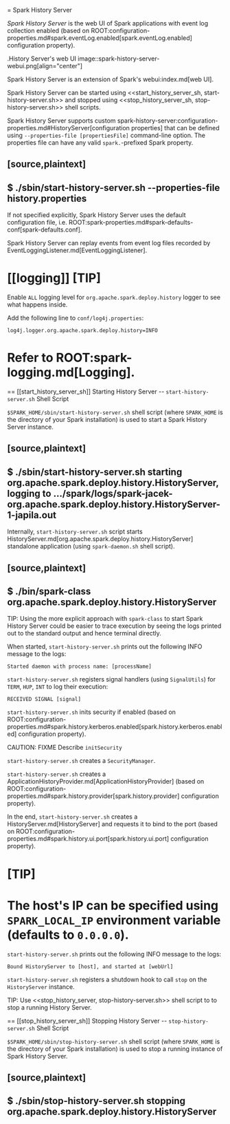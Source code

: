 = Spark History Server

*Spark History Server* is the web UI of Spark applications with event log collection enabled (based on ROOT:configuration-properties.md#spark.eventLog.enabled[spark.eventLog.enabled] configuration property).

.History Server's web UI
image::spark-history-server-webui.png[align="center"]

Spark History Server is an extension of Spark's webui:index.md[web UI].

Spark History Server can be started using <<start_history_server_sh, start-history-server.sh>> and stopped using <<stop_history_server_sh, stop-history-server.sh>> shell scripts.

Spark History Server supports custom spark-history-server:configuration-properties.md#HistoryServer[configuration properties] that can be defined using `--properties-file [propertiesFile]` command-line option. The properties file can have any valid ``spark.``-prefixed Spark property.

[source,plaintext]
----
$ ./sbin/start-history-server.sh --properties-file history.properties
----

If not specified explicitly, Spark History Server uses the default configuration file, i.e. ROOT:spark-properties.md#spark-defaults-conf[spark-defaults.conf].

Spark History Server can replay events from event log files recorded by EventLoggingListener.md[EventLoggingListener].

[[logging]]
[TIP]
====
Enable `ALL` logging level for `org.apache.spark.deploy.history` logger to see what happens inside.

Add the following line to `conf/log4j.properties`:

```
log4j.logger.org.apache.spark.deploy.history=INFO
```

Refer to ROOT:spark-logging.md[Logging].
====

== [[start_history_server_sh]] Starting History Server -- `start-history-server.sh` Shell Script

`$SPARK_HOME/sbin/start-history-server.sh` shell script (where `SPARK_HOME` is the directory of your Spark installation) is used to start a Spark History Server instance.

[source,plaintext]
----
$ ./sbin/start-history-server.sh
starting org.apache.spark.deploy.history.HistoryServer, logging to .../spark/logs/spark-jacek-org.apache.spark.deploy.history.HistoryServer-1-japila.out
----

Internally, `start-history-server.sh` script starts HistoryServer.md[org.apache.spark.deploy.history.HistoryServer] standalone application (using `spark-daemon.sh` shell script).

[source,plaintext]
----
$ ./bin/spark-class org.apache.spark.deploy.history.HistoryServer
----

TIP: Using the more explicit approach with `spark-class` to start Spark History Server could be easier to trace execution by seeing the logs printed out to the standard output and hence terminal directly.

When started, `start-history-server.sh` prints out the following INFO message to the logs:

```
Started daemon with process name: [processName]
```

`start-history-server.sh` registers signal handlers (using `SignalUtils`) for `TERM`, `HUP`, `INT` to log their execution:

```
RECEIVED SIGNAL [signal]
```

`start-history-server.sh` inits security if enabled (based on ROOT:configuration-properties.md#spark.history.kerberos.enabled[spark.history.kerberos.enabled] configuration property).

CAUTION: FIXME Describe `initSecurity`

`start-history-server.sh` creates a `SecurityManager`.

`start-history-server.sh` creates a ApplicationHistoryProvider.md[ApplicationHistoryProvider] (based on ROOT:configuration-properties.md#spark.history.provider[spark.history.provider] configuration property).

In the end, `start-history-server.sh` creates a HistoryServer.md[HistoryServer] and requests it to bind to the port (based on ROOT:configuration-properties.md#spark.history.ui.port[spark.history.ui.port] configuration property).

[TIP]
====
The host's IP can be specified using `SPARK_LOCAL_IP` environment variable (defaults to `0.0.0.0`).
====

`start-history-server.sh` prints out the following INFO message to the logs:

```
Bound HistoryServer to [host], and started at [webUrl]
```

`start-history-server.sh` registers a shutdown hook to call `stop` on the `HistoryServer` instance.

TIP: Use <<stop_history_server, stop-history-server.sh>> shell script to to stop a running History Server.

== [[stop_history_server_sh]] Stopping History Server -- `stop-history-server.sh` Shell Script

`$SPARK_HOME/sbin/stop-history-server.sh` shell script (where `SPARK_HOME` is the directory of your Spark installation) is used to stop a running instance of Spark History Server.

[source,plaintext]
----
$ ./sbin/stop-history-server.sh
stopping org.apache.spark.deploy.history.HistoryServer
----
